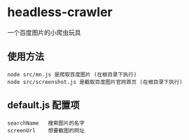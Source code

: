 # headless-crawler
一个百度图片的小爬虫玩具

## 使用方法

```
node src/mn.js 是爬取百度图片 (在根目录下执行)
node src/screenshot.js 是截取百度图片官网首页 (在根目录下执行)
```
## default.js 配置项
```
searchName   搜索图片的名字
screenUrl    想要截图的网址

```
